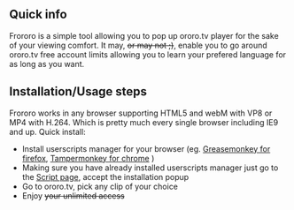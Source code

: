 ## Quick info
Frororo is a simple tool allowing you to pop up ororo.tv player for the sake of your viewing comfort. It may, ~~or may not ;)~~, enable you to go around ororo.tv free account limits allowing you to learn your prefered language for as long as you want.

## Installation/Usage steps
Frororo works in any browser supporting HTML5 and webM with VP8 or MP4 with H.264. Which is pretty much every single browser including IE9 and up. Quick install:
* Install userscripts manager for your browser (eg. [Greasemonkey for firefox](https://addons.mozilla.org/pl/firefox/addon/greasemonkey/), [Tampermonkey for chrome](https://chrome.google.com/webstore/detail/tampermonkey/dhdgffkkebhmkfjojejmpbldmpobfkfo?hl=pl)
)
* Making sure you have already installed userscripts manager just go to the [Script page](https://github.com/tzubertowski/FreeOroro.tv/raw/master/unlimitedOro.user.js), accept the installation popup
* Go to ororo.tv, pick any clip of your choice
* Enjoy ~~your unlimited access~~
